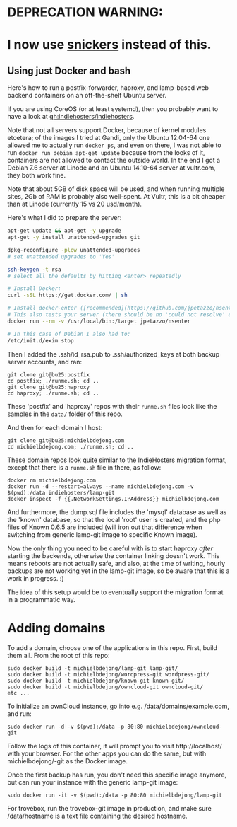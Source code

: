 # DEPRECATION WARNING:
# I now use [snickers](https://github.com/michielbdejong/snickers) instead of this.


## Using just Docker and bash

Here's how to run a postfix-forwarder, haproxy, and lamp-based web backend containers on an off-the-shelf Ubuntu server.

If you are using CoreOS (or at least systemd), then you probably want to have a look at [gh:indiehosters/indiehosters](https://github.com/indiehosters/indiehosters).

Note that not all servers support Docker, because of kernel modules etcetera; of the images I tried at Gandi, only the Ubuntu 12.04-64 one
allowed me to actually run `docker ps`, and even on there, I was not able to run `docker run debian apt-get update` because from the looks
of it, containers are not allowed to contact the outside world. In the end I got a Debian 7.6 server at Linode and an Ubuntu 14.10-64 server at vultr.com, they both work fine.

Note that about 5GB of disk space will be used, and when running multiple sites, 2Gb of RAM is probably also well-spent. At Vultr, this is a bit cheaper than at Linode (currently 15 vs 20 usd/month).

Here's what I did to prepare the server:

````bash
apt-get update && apt-get -y upgrade
apt-get -y install unattended-upgrades git

dpkg-reconfigure -plow unattended-upgrades
# set unattended upgrades to 'Yes'

ssh-keygen -t rsa
# select all the defaults by hitting <enter> repeatedly

# Install Docker:
curl -sSL https://get.docker.com/ | sh

# Install docker-enter ([recommended](https://github.com/jpetazzo/nsenter#nsenter-in-a-can)):
# This also tests your server (there should be no 'could not resolve' errors).
docker run --rm -v /usr/local/bin:/target jpetazzo/nsenter

# In this case of Debian I also had to:
/etc/init.d/exim stop
````


Then I added the .ssh/id_rsa.pub to .ssh/authorized_keys at both backup server accounts, and ran:

````
git clone git@bu25:postfix
cd postfix; ./runme.sh; cd ..
git clone git@bu25:haproxy
cd haproxy; ./runme.sh; cd ..
````

These 'postfix' and 'haproxy' repos with their `runme.sh` files look like the samples in the `data/` folder of this repo.

And then for each domain I host:

````
git clone git@bu25:michielbdejong.com
cd michielbdejong.com; ./runme.sh; cd ..
````

These domain repos look quite similar to the IndieHosters migration format, except that there is a `runme.sh` file in there,
as follow:

````
docker rm michielbdejong.com
docker run -d --restart=always --name michielbdejong.com -v $(pwd):/data indiehosters/lamp-git
docker inspect -f {{.NetworkSettings.IPAddress}} michielbdejong.com
````

And furthermore, the dump.sql file includes the 'mysql' database as well as the 'known' database, so that the local 'root' user
is created, and the php files of Known 0.6.5 are included (will iron out that difference when switching from generic lamp-git
image to specific Known image).

Now the only thing you need to be careful with is to start haproxy *after* starting the backends, otherwise the container linking
doesn't work. This means reboots are not actually safe, and also, at the time of writing, hourly backups are not working yet in the
lamp-git image, so be aware that this is a work in progress. :)

The idea of this setup would be to eventually support the migration format in a programmatic way.

# Adding domains

To add a domain, choose one of the applications in this repo. First, build them all. From the root of this repo:

````
sudo docker build -t michielbdejong/lamp-git lamp-git/
sudo docker build -t michielbdejong/wordpress-git wordpress-git/
sudo docker build -t michielbdejong/known-git known-git/
sudo docker build -t michielbdejong/owncloud-git owncloud-git/
etc ...
````

To initialize an ownCloud instance, go into e.g. /data/domains/example.com, and run:

````
sudo docker run -d -v $(pwd):/data -p 80:80 michielbdejong/owncloud-git
````

Follow the logs of this container, it will prompt you to visit http://localhost/ with your browser. For the other apps you can
do the same, but with michielbdejong/<app>-git as the Docker image.

Once the first backup has run, you don't need this specific image anymore, but can run your instance with the generic lamp-git image:

````
sudo docker run -it -v $(pwd):/data -p 80:80 michielbdejong/lamp-git
````

For trovebox, run the trovebox-git image in production, and make sure /data/hostname is a text file containing the desired hostname.
